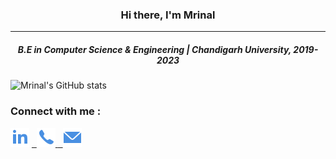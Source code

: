 
<h3 align="center">Hi there, I'm Mrinal</h3>
  <hr>
 <h5 align="center">B.E in Computer Science & Engineering | Chandigarh University, 2019-2023 </h5>
 
 ![Mrinal's GitHub stats](https://github-readme-stats.vercel.app/api?username=mrinalmayank7&show_icons=true)

 ### Connect with me :
 
<label><a href="https://www.linkedin.com/in/mrinal-mayank-bb3112200/"><img src="https://github.com/mrinalmayank7/mrinalmayank7/blob/main/IMAGES/linkedin.png"></img></a> </label>
<label><a href="tel:7858832086">&nbsp; <img src="https://github.com/mrinalmayank7/mrinalmayank7/blob/main/IMAGES/phone.png"></img> </a></label>
<label><a href="mailto:mrinalmayank7@gmail.com"> &nbsp; <img src="https://github.com/mrinalmayank7/mrinalmayank7/blob/main/IMAGES/mail.png"> </img></a></label>
  
 


